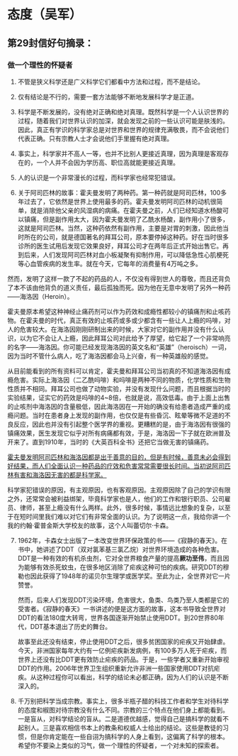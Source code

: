 # 态度（吴军）

## 第29封信好句摘录：

### 做一个理性的怀疑者

1. 不管是狭义科学还是广义科学它们都看中方法和过程，而不是结论。

2. 仅有结论是不行的，需要一套方法能够不断地发展科学才是正道。

3. 科学是不断发展的，没有绝对正确和绝对真理。既然科学是一个人认识世界的过程，随着我们对世界认识的加深，就会发现之前的一些认识可能是肤浅的。因此，真正有学识的科学家总是对世界和世界的规律充满敬畏，而不会说他们代表正确。只有宗教人士才会说他们手里握有绝对真理。

4. 事实上，科学家并不高人一等，也并不比别人更接近真理，因为真理是客观存在的，一个人并不会因为学历高、职位高就能更接近真理。

5. 人的认识是一个非常漫长的过程，而科学家也经常犯错误。

6. 关于阿司匹林的故事：霍夫曼发明了两种药。第一种药就是阿司匹林，100多年过去了，它依然是世界上使用最多的药。霍夫曼发明阿司匹林的动机很简单，就是消除他父亲的风湿病的病痛。在霍夫曼之前，人们已经知道水杨酸可以镇痛，但是副作用太大，因为霍夫曼发明了乙酰水杨酸，副作用小了很多，这就是阿司匹林。当然，这种药依然有副作用，主要是对胃的刺激，因此他当时所在的公司，就是德国著名的拜耳公司，原本要停掉这种药。好在当时很多诊所的医生试用后发现它效果良好，拜耳公司才在两年后正式开始出售它。再到后来，人们发现阿司匹林对血小板凝聚有抑制作用，可以降低急性心肌梗死等心血管疾病的发生率。就在今天，它每年的消费量有4万吨之多。

​        然而，发明了这样一款了不起的药品的人，不仅没有得到世人的尊敬，而且还背负了本不该由他背负的道义责任，最后孤独而死。因为他在无意中发明了另外一种药——海洛因（Heroin）。

​        霍夫曼原本希望这种神经止痛药剂可以作为药效和成瘾性都较小的镇痛剂和止咳药物。在霍夫曼的时代，真正有效的止咳药或多或少都含有一些让人上瘾的吗啡，对人的危害较大。在海洛因刚刚研制出来的时候，大家对它的副作用并没有什么认识，以为它不会让人上瘾，因此拜耳公司对此给予了厚望，给它起了一个非常响亮的名字——海洛因。你可能已经发现海洛因的英文名和“英雄”（heroisch）一词，因为当时不管什么病人，吃了海洛因都会马上兴奋，有一种英雄般的感觉。

​       从目前能看到的所有资料可以肯定，霍夫曼和拜耳公司当初真的不知道海洛因有成瘾危害。实际上海洛因（二乙酰吗啡）和吗啡是两种不同的物质，化学性质和生物性质并不相同。拜耳公司也做了动物实验，并没有发现什么问题，而且根据当时的实验结果，证实它的药效是吗啡的4~8倍，也就是说，高效低毒。由于上面上出售的止咳剂中海洛因的含量极低，因此海洛因在一开始的确没有给患者造成严重的成瘾问题。当时在患者身上发现的副作用，也仅仅是有些昏沉、眩晕等微不足道的不良反应，因此也并没有引起整个医学界的重视。更糟糕的是，由于海洛因有很强的镇痛效果，医生发现它似乎对所有病痛都有效，于是，海洛因一下子就在欧洲普及开来了。直到1910年，当时的《大英百科全书》还把它当做无害的镇痛药。

​      <u>霍夫曼发明阿司匹林和海洛因都是出于善意的目的，但是有时候，善意未必会得到好结果，而人们全面认识一种药品的疗效和危害常常需要很长时间。当初说阿司匹林有害和海洛因无害的都是科学家。</u>

​      科学家犯错误的原因，有主观原因，也有客观原因。主观原因除了自己的学识有限之外，还常常会被利益绑架，毕竟科学家也是人，他们的工作和银行职员、公司雇员、律师，甚至上瘾没有什么两样。此外，很多时候，事情远比想象的复杂，以至于在短时间里我们难以对它们有非常全面的认识。为了说明这一点，我给你讲一个我的约翰·霍普金斯大学校友的故事，这个人叫蕾切尔·卡森。

7. 1962年，卡森女士出版了一本改变世界环保政策的书——《寂静的春天》。在书中，她讲述了DDT（双对氯苯基三氯乙烷）对世界环境造成的各种危害。DDT是一种有效的有机杀虫剂，它对全世界粮食产量的提高**厥功至伟**，而且因为能够有效杀死蚊虫，在很多地区消除了疟疾这种可怕的疾病。研究DDT的穆勒也因此获得了1948年的诺贝尔生理学或医学奖。至此为止，全世界对它一片赞誉。

   然而，后来人们发现DDT污染环境，危害很大，鱼类、鸟类乃至人类都是它的受害者。《寂静的春天》一书讲述的便是这方面的故事，这本书导致全世界对DDT的看法180度大转弯，世界各国逐渐开始禁止使用DDT。到20世界80年代，DDT基本退出了历史的舞台。

   故事至此还没有结束，停止使用DDT之后，很多贫困国家的疟疾又开始肆虐。今天，非洲国家每年大约有一亿例疟疾新发病例，有100多万人死于疟疾，而世界上还没有比DDT更有效防止疟疾的药品。于是，一些学者又重新开始审视DDT的作用。2006年世界卫生组织重新允许非洲一些国家使用DDT对抗疟疾。从这种过程你可以看出，科学的结论未必都正确，因为人们的认识是不断深入的。

8. 千万别把科学当成宗教。事实上，很多半瓶子醋的科技工作者和学生对待科学的态度和椒图对待宗教没有什么不同。宗教的三个特点在他们身上都能看到。一是盲从，对科学结论的盲从。二是道德优越感，觉得自己是搞科学的就看不起别人。三是喜欢相信书本上的教条和权威人士给出的结论。这些是教徒的习惯，但是你肯定能在一些自诩为搞科学的人身上看到，这偏离了科学的根本。希望你不要染上类似的习气，做一个理性的怀疑者，一个对未知的探索者。